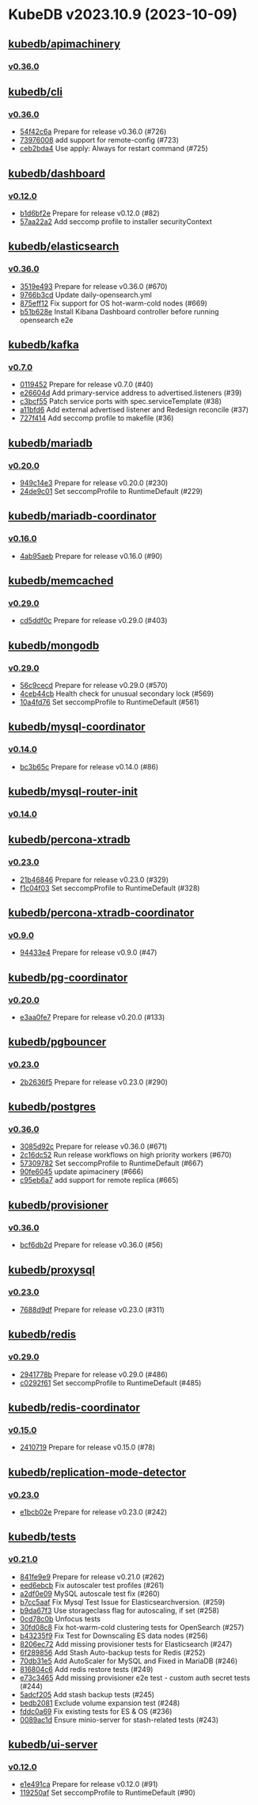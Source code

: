 # KubeDB v2023.10.9 (2023-10-09)


## [kubedb/apimachinery](https://github.com/kubedb/apimachinery)

### [v0.36.0](https://github.com/kubedb/apimachinery/releases/tag/v0.36.0)




## [kubedb/cli](https://github.com/kubedb/cli)

### [v0.36.0](https://github.com/kubedb/cli/releases/tag/v0.36.0)

- [54f42c6a](https://github.com/kubedb/cli/commit/54f42c6a) Prepare for release v0.36.0 (#726)
- [73976008](https://github.com/kubedb/cli/commit/73976008) add support for remote-config (#723)
- [ceb2bda4](https://github.com/kubedb/cli/commit/ceb2bda4) Use apply: Always for restart command (#725)



## [kubedb/dashboard](https://github.com/kubedb/dashboard)

### [v0.12.0](https://github.com/kubedb/dashboard/releases/tag/v0.12.0)

- [b1d6bf2e](https://github.com/kubedb/dashboard/commit/b1d6bf2e) Prepare for release v0.12.0 (#82)
- [57aa22a2](https://github.com/kubedb/dashboard/commit/57aa22a2) Add seccomp profile to installer securityContext



## [kubedb/elasticsearch](https://github.com/kubedb/elasticsearch)

### [v0.36.0](https://github.com/kubedb/elasticsearch/releases/tag/v0.36.0)

- [3519e493](https://github.com/kubedb/elasticsearch/commit/3519e4933) Prepare for release v0.36.0 (#670)
- [9766b3cd](https://github.com/kubedb/elasticsearch/commit/9766b3cd5) Update daily-opensearch.yml
- [875eff12](https://github.com/kubedb/elasticsearch/commit/875eff129) Fix support for OS hot-warm-cold nodes (#669)
- [b51b628e](https://github.com/kubedb/elasticsearch/commit/b51b628ee) Install Kibana Dashboard controller before running opensearch e2e



## [kubedb/kafka](https://github.com/kubedb/kafka)

### [v0.7.0](https://github.com/kubedb/kafka/releases/tag/v0.7.0)

- [0119452](https://github.com/kubedb/kafka/commit/0119452) Prepare for release v0.7.0 (#40)
- [e26604d](https://github.com/kubedb/kafka/commit/e26604d) Add primary-service address to advertised.listeners (#39)
- [c3bcf55](https://github.com/kubedb/kafka/commit/c3bcf55) Patch service ports with spec.serviceTemplate (#38)
- [a11bfd6](https://github.com/kubedb/kafka/commit/a11bfd6) Add external advertised listener and Redesign reconcile (#37)
- [727f414](https://github.com/kubedb/kafka/commit/727f414) Add seccomp profile to makefile (#36)



## [kubedb/mariadb](https://github.com/kubedb/mariadb)

### [v0.20.0](https://github.com/kubedb/mariadb/releases/tag/v0.20.0)

- [949c14e3](https://github.com/kubedb/mariadb/commit/949c14e3) Prepare for release v0.20.0 (#230)
- [24de9c01](https://github.com/kubedb/mariadb/commit/24de9c01) Set seccompProfile to RuntimeDefault (#229)



## [kubedb/mariadb-coordinator](https://github.com/kubedb/mariadb-coordinator)

### [v0.16.0](https://github.com/kubedb/mariadb-coordinator/releases/tag/v0.16.0)

- [4ab95aeb](https://github.com/kubedb/mariadb-coordinator/commit/4ab95aeb) Prepare for release v0.16.0 (#90)



## [kubedb/memcached](https://github.com/kubedb/memcached)

### [v0.29.0](https://github.com/kubedb/memcached/releases/tag/v0.29.0)

- [cd5ddf0c](https://github.com/kubedb/memcached/commit/cd5ddf0c) Prepare for release v0.29.0 (#403)



## [kubedb/mongodb](https://github.com/kubedb/mongodb)

### [v0.29.0](https://github.com/kubedb/mongodb/releases/tag/v0.29.0)

- [56c9cecd](https://github.com/kubedb/mongodb/commit/56c9cecd) Prepare for release v0.29.0 (#570)
- [4ceb44cb](https://github.com/kubedb/mongodb/commit/4ceb44cb) Health check for unusual secondary lock (#569)
- [10a4fd76](https://github.com/kubedb/mongodb/commit/10a4fd76) Set seccompProfile to RuntimeDefault (#561)



## [kubedb/mysql-coordinator](https://github.com/kubedb/mysql-coordinator)

### [v0.14.0](https://github.com/kubedb/mysql-coordinator/releases/tag/v0.14.0)

- [bc3b65c](https://github.com/kubedb/mysql-coordinator/commit/bc3b65c) Prepare for release v0.14.0 (#86)



## [kubedb/mysql-router-init](https://github.com/kubedb/mysql-router-init)

### [v0.14.0](https://github.com/kubedb/mysql-router-init/releases/tag/v0.14.0)




## [kubedb/percona-xtradb](https://github.com/kubedb/percona-xtradb)

### [v0.23.0](https://github.com/kubedb/percona-xtradb/releases/tag/v0.23.0)

- [21b46846](https://github.com/kubedb/percona-xtradb/commit/21b46846) Prepare for release v0.23.0 (#329)
- [f1c04f03](https://github.com/kubedb/percona-xtradb/commit/f1c04f03) Set seccompProfile to RuntimeDefault (#328)



## [kubedb/percona-xtradb-coordinator](https://github.com/kubedb/percona-xtradb-coordinator)

### [v0.9.0](https://github.com/kubedb/percona-xtradb-coordinator/releases/tag/v0.9.0)

- [94433e4](https://github.com/kubedb/percona-xtradb-coordinator/commit/94433e4) Prepare for release v0.9.0 (#47)



## [kubedb/pg-coordinator](https://github.com/kubedb/pg-coordinator)

### [v0.20.0](https://github.com/kubedb/pg-coordinator/releases/tag/v0.20.0)

- [e3aa0fe7](https://github.com/kubedb/pg-coordinator/commit/e3aa0fe7) Prepare for release v0.20.0 (#133)



## [kubedb/pgbouncer](https://github.com/kubedb/pgbouncer)

### [v0.23.0](https://github.com/kubedb/pgbouncer/releases/tag/v0.23.0)

- [2b2636f5](https://github.com/kubedb/pgbouncer/commit/2b2636f5) Prepare for release v0.23.0 (#290)



## [kubedb/postgres](https://github.com/kubedb/postgres)

### [v0.36.0](https://github.com/kubedb/postgres/releases/tag/v0.36.0)

- [3085d92c](https://github.com/kubedb/postgres/commit/3085d92c1) Prepare for release v0.36.0 (#671)
- [2c16dc52](https://github.com/kubedb/postgres/commit/2c16dc52a) Run release workflows on high priority workers (#670)
- [57309782](https://github.com/kubedb/postgres/commit/573097827) Set seccompProfile to RuntimeDefault (#667)
- [90fe6045](https://github.com/kubedb/postgres/commit/90fe60458) update apimacinery (#666)
- [c95eb6a7](https://github.com/kubedb/postgres/commit/c95eb6a70) add support for remote replica (#665)



## [kubedb/provisioner](https://github.com/kubedb/provisioner)

### [v0.36.0](https://github.com/kubedb/provisioner/releases/tag/v0.36.0)

- [bcf6db2d](https://github.com/kubedb/provisioner/commit/bcf6db2d9) Prepare for release v0.36.0 (#56)



## [kubedb/proxysql](https://github.com/kubedb/proxysql)

### [v0.23.0](https://github.com/kubedb/proxysql/releases/tag/v0.23.0)

- [7688d9df](https://github.com/kubedb/proxysql/commit/7688d9df) Prepare for release v0.23.0 (#311)



## [kubedb/redis](https://github.com/kubedb/redis)

### [v0.29.0](https://github.com/kubedb/redis/releases/tag/v0.29.0)

- [2941778b](https://github.com/kubedb/redis/commit/2941778b) Prepare for release v0.29.0 (#486)
- [c0292f61](https://github.com/kubedb/redis/commit/c0292f61) Set seccompProfile to RuntimeDefault (#485)



## [kubedb/redis-coordinator](https://github.com/kubedb/redis-coordinator)

### [v0.15.0](https://github.com/kubedb/redis-coordinator/releases/tag/v0.15.0)

- [2410719](https://github.com/kubedb/redis-coordinator/commit/2410719) Prepare for release v0.15.0 (#78)



## [kubedb/replication-mode-detector](https://github.com/kubedb/replication-mode-detector)

### [v0.23.0](https://github.com/kubedb/replication-mode-detector/releases/tag/v0.23.0)

- [e1bcb02e](https://github.com/kubedb/replication-mode-detector/commit/e1bcb02e) Prepare for release v0.23.0 (#242)



## [kubedb/tests](https://github.com/kubedb/tests)

### [v0.21.0](https://github.com/kubedb/tests/releases/tag/v0.21.0)

- [841fe9e9](https://github.com/kubedb/tests/commit/841fe9e9) Prepare for release v0.21.0 (#262)
- [eed6ebcb](https://github.com/kubedb/tests/commit/eed6ebcb) Fix autoscaler test profiles (#261)
- [a2df0e09](https://github.com/kubedb/tests/commit/a2df0e09) MySQL autoscale test fix (#260)
- [b7cc5aaf](https://github.com/kubedb/tests/commit/b7cc5aaf) Fix Mysql Test Issue for Elasticsearchversion. (#259)
- [b9da67f3](https://github.com/kubedb/tests/commit/b9da67f3) Use storageclass flag for autoscaling, if set (#258)
- [0cd78c0b](https://github.com/kubedb/tests/commit/0cd78c0b) Unfocus tests
- [30fd08c8](https://github.com/kubedb/tests/commit/30fd08c8) Fix hot-warm-cold clustering tests for OpenSearch (#257)
- [b43235f9](https://github.com/kubedb/tests/commit/b43235f9) Fix Test for Downscaling ES data nodes (#256)
- [8206ec72](https://github.com/kubedb/tests/commit/8206ec72) Add missing provisioner tests for Elasticsearch (#247)
- [6f289856](https://github.com/kubedb/tests/commit/6f289856) Add Stash Auto-backup tests for Redis (#252)
- [70db31e5](https://github.com/kubedb/tests/commit/70db31e5) Add AutoScaler for MySQL and Fixed in MariaDB (#246)
- [816804c6](https://github.com/kubedb/tests/commit/816804c6) Add redis restore tests (#249)
- [e73c3465](https://github.com/kubedb/tests/commit/e73c3465) Add missing provisioner e2e test - custom auth secret tests (#244)
- [5adcf205](https://github.com/kubedb/tests/commit/5adcf205) Add stash backup tests (#245)
- [bedb2081](https://github.com/kubedb/tests/commit/bedb2081) Exclude volume expansion test (#248)
- [fddc0a69](https://github.com/kubedb/tests/commit/fddc0a69) Fix existing tests for ES & OS (#236)
- [0089ac1d](https://github.com/kubedb/tests/commit/0089ac1d) Ensure minio-server for stash-related tests (#243)



## [kubedb/ui-server](https://github.com/kubedb/ui-server)

### [v0.12.0](https://github.com/kubedb/ui-server/releases/tag/v0.12.0)

- [e1e491ca](https://github.com/kubedb/ui-server/commit/e1e491ca) Prepare for release v0.12.0 (#91)
- [119250af](https://github.com/kubedb/ui-server/commit/119250af) Set seccompProfile to RuntimeDefault (#90)



